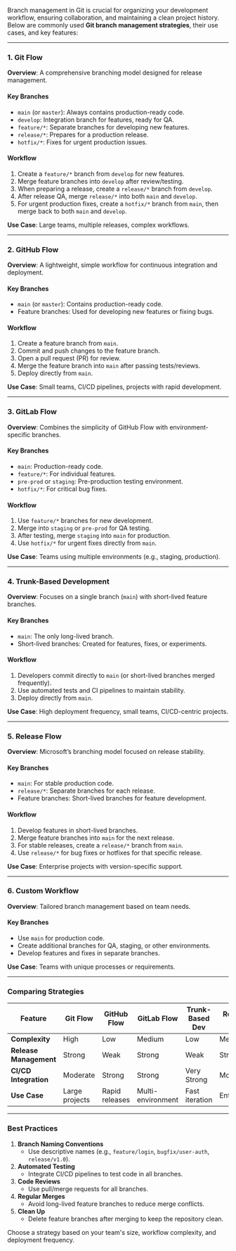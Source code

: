 Branch management in Git is crucial for organizing your development workflow, ensuring collaboration, and maintaining a clean project history. Below are commonly used **Git branch management strategies**, their use cases, and key features:

---

### **1. Git Flow**
**Overview**: A comprehensive branching model designed for release management.

#### **Key Branches**
- `main` (or `master`): Always contains production-ready code.
- `develop`: Integration branch for features, ready for QA.
- `feature/*`: Separate branches for developing new features.
- `release/*`: Prepares for a production release.
- `hotfix/*`: Fixes for urgent production issues.

#### **Workflow**
1. Create a `feature/*` branch from `develop` for new features.
2. Merge feature branches into `develop` after review/testing.
3. When preparing a release, create a `release/*` branch from `develop`.
4. After release QA, merge `release/*` into both `main` and `develop`.
5. For urgent production fixes, create a `hotfix/*` branch from `main`, then merge back to both `main` and `develop`.

**Use Case**: Large teams, multiple releases, complex workflows.

---

### **2. GitHub Flow**
**Overview**: A lightweight, simple workflow for continuous integration and deployment.

#### **Key Branches**
- `main` (or `master`): Contains production-ready code.
- Feature branches: Used for developing new features or fixing bugs.

#### **Workflow**
1. Create a feature branch from `main`.
2. Commit and push changes to the feature branch.
3. Open a pull request (PR) for review.
4. Merge the feature branch into `main` after passing tests/reviews.
5. Deploy directly from `main`.

**Use Case**: Small teams, CI/CD pipelines, projects with rapid development.

---

### **3. GitLab Flow**
**Overview**: Combines the simplicity of GitHub Flow with environment-specific branches.

#### **Key Branches**
- `main`: Production-ready code.
- `feature/*`: For individual features.
- `pre-prod` or `staging`: Pre-production testing environment.
- `hotfix/*`: For critical bug fixes.

#### **Workflow**
1. Use `feature/*` branches for new development.
2. Merge into `staging` or `pre-prod` for QA testing.
3. After testing, merge `staging` into `main` for production.
4. Use `hotfix/*` for urgent fixes directly from `main`.

**Use Case**: Teams using multiple environments (e.g., staging, production).

---

### **4. Trunk-Based Development**
**Overview**: Focuses on a single branch (`main`) with short-lived feature branches.

#### **Key Branches**
- `main`: The only long-lived branch.
- Short-lived branches: Created for features, fixes, or experiments.

#### **Workflow**
1. Developers commit directly to `main` (or short-lived branches merged frequently).
2. Use automated tests and CI pipelines to maintain stability.
3. Deploy directly from `main`.

**Use Case**: High deployment frequency, small teams, CI/CD-centric projects.

---

### **5. Release Flow**
**Overview**: Microsoft’s branching model focused on release stability.

#### **Key Branches**
- `main`: For stable production code.
- `release/*`: Separate branches for each release.
- Feature branches: Short-lived branches for feature development.

#### **Workflow**
1. Develop features in short-lived branches.
2. Merge feature branches into `main` for the next release.
3. For stable releases, create a `release/*` branch from `main`.
4. Use `release/*` for bug fixes or hotfixes for that specific release.

**Use Case**: Enterprise projects with version-specific support.

---

### **6. Custom Workflow**
**Overview**: Tailored branch management based on team needs.

#### **Key Branches**
- Use `main` for production code.
- Create additional branches for QA, staging, or other environments.
- Develop features and fixes in separate branches.

**Use Case**: Teams with unique processes or requirements.

---

### **Comparing Strategies**
| Feature               | Git Flow        | GitHub Flow   | GitLab Flow      | Trunk-Based Dev | Release Flow  |
|-----------------------|-----------------|---------------|------------------|-----------------|---------------|
| **Complexity**        | High            | Low           | Medium           | Low             | Medium        |
| **Release Management**| Strong          | Weak          | Strong           | Weak            | Strong        |
| **CI/CD Integration** | Moderate        | Strong        | Strong           | Very Strong     | Moderate      |
| **Use Case**          | Large projects  | Rapid releases| Multi-environment| Fast iteration  | Enterprise    |

---

### **Best Practices**
1. **Branch Naming Conventions**
   - Use descriptive names (e.g., `feature/login`, `bugfix/user-auth`, `release/v1.0`).
2. **Automated Testing**
   - Integrate CI/CD pipelines to test code in all branches.
3. **Code Reviews**
   - Use pull/merge requests for all branches.
4. **Regular Merges**
   - Avoid long-lived feature branches to reduce merge conflicts.
5. **Clean Up**
   - Delete feature branches after merging to keep the repository clean.

Choose a strategy based on your team's size, workflow complexity, and deployment frequency.
